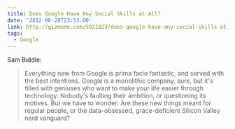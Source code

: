 ```yaml
---
title: Does Google Have Any Social Skills at All?
date: '2012-06-28T23:53:00'
link: http://gizmodo.com/5921823/does-google-have-any-social-skills-at-all
tags:
  - Google
---
```

Sam Biddle:

> Everything new from Google is prima facie fantastic, and served with the best intentions. Google is a monolithic company, sure, but it's filled with geniuses who want to make your life easier through technology. Nobody's faulting their ambition, or questioning its motives. But we have to wonder: Are these new things meant for regular people, or the data-obsessed, grace-deficient Silicon Valley nerd vanguard?
